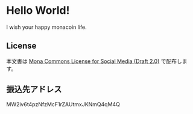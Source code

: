 
# Hello World!

I wish your happy monacoin life.

## License

本文書は [Mona Commons License for Social Media (Draft 2.0)](https://github.com/MiddayJournal/MonaCommons/blob/master/License_ja_sm.md) で配布します。

## 振込先アドレス

MW2iv6t4pzNfzMcF1rZAUtmxJKNmQ4qM4Q


